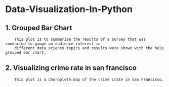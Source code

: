 # Data-Visualization-In-Python  
## 1. Grouped Bar Chart  
        This plot is to summarize the results of a survey that was conducted to gauge an audience interest in 
        different data science topics and results were shown with the help grouped bar chart.  
        
## 2. Visualizing crime rate in san francisco  
        This plot is a Choropleth map of the crime crate in San Francisco.
